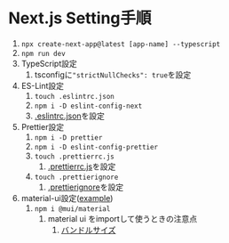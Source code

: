 # Next.js Setting手順

1. `npx create-next-app@latest [app-name] --typescript`
2. `npm run dev`
3. TypeScript設定
   1. tsconfigに`"strictNullChecks": true`を設定
4. ES-Lint設定
   1. `touch .eslintrc.json`
   2. `npm i -D eslint-config-next`
   3. [.eslintrc.json](SettingNextjsLib/.eslintrc.json)を設定
5. Prettier設定
   1. `npm i -D prettier`
   2. `npm i -D eslint-config-prettier`
   3. `touch .prettierrc.js`
      1. [.prettierrc.js](SettingNextjsLib/.prettierrc.js)を設定
   4. `touch .prettierignore`
      1. [.prettierignore](SettingNextjsLib/.prettierignore)を設定
6. material-ui設定([example](https://github.com/mui-org/material-ui/tree/master/examples/nextjs))
   1. `npm i @mui/material`
      1. material ui をimportして使うときの注意点
         1. [バンドルサイズ](https://mui.com/components/icons/#:~:text=The%20safest%20for%20bundle%20size%20is%20Option%201%2C%20but%20some%20developers%20prefer%20Option%202.%20Make%20sure%20you%20follow%20the%20minimizing%20bundle%20size%20guide%20before%20using%20the%20second%20approach.)
